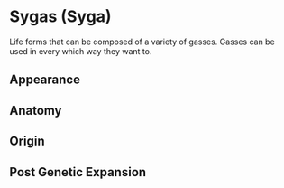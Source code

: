 # Sygas (Syga)

Life forms that can be composed of a variety of gasses. Gasses can be used in every which way they want to.

## Appearance

## Anatomy

## Origin

## Post Genetic Expansion
